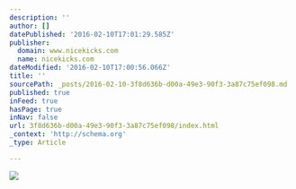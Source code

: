 ```yaml
---
description: ''
author: []
datePublished: '2016-02-10T17:01:29.585Z'
publisher:
  domain: www.nicekicks.com
  name: nicekicks.com
dateModified: '2016-02-10T17:00:56.066Z'
title: ''
sourcePath: _posts/2016-02-10-3f8d636b-d00a-49e3-90f3-3a87c75ef098.md
published: true
inFeed: true
hasPage: true
inNav: false
url: 3f8d636b-d00a-49e3-90f3-3a87c75ef098/index.html
_context: 'http://schema.org'
_type: Article

---
```

![](http://nk_wp_media.s3.amazonaws.com/files/2016/02/09165823/819955_030_E_SNKRS.jpg)